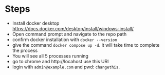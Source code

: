 # Steps
- Install docker desktop https://docs.docker.com/desktop/install/windows-install/
- Open command prompt and navigate to the repo path
- confirm docker installation with `docker --version`
- give the command `docker compose up -d`. it will take time to complete the process
- You will see all 5 processes running 
- go to chrome and http://locahost use this URl
- login with ``admin@example.com`` and pwd: `changethis`. 
